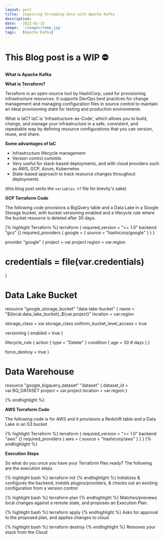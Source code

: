 ```yaml
---
layout: post
title:  Ingesting Streaming Data with Apache Kafka
description:
date:   2022-02-15
image:  '/images/temp.jpg'
tags:   [Apache Kafka]
---
```


# ️This Blog post is a WIP ⛔️

**What is Apache Kafka**

**What is Terraform?**

Terraform is an open-source tool by HashiCorp, used for provisioning infrastructure resources. It supports DevOps best practices for change management and managing configuration files in source control to maintain an ideal provisioning state for testing and production environments

What is IaC?
IaC is 'Infrastructure-as-Code', which allows you to build, change, and manage your infrastructure in a safe, consistent, and repeatable way by defining resource configurations that you can version, reuse, and share. 

**Some advantages of IaC**
  - Infrastructure lifecycle management
  - Version control commits
  - Very useful for stack-based deployments, and with cloud providers such as AWS, GCP, Azure, Kubernetes
  - State-based approach to track resource changes throughout deployments

(this blog post omits the `variables.tf` file for brevity's sake)

**GCP Terraform Code**

The following code provisions a BigQuery table and a Data Lake in a Google Storage bucket, with bucket versioning enabled and a lifecycle rule where the bucket resource is deleted after 30 days. 

{% highlight Terraform %}
terraform {
  required_version = ">= 1.0"
  backend "gcs" {}
  required_providers {
    google = {
      source  = "hashicorp/google"
    }
  }
}

provider "google" {
  project = var.project
  region = var.region
  # credentials = file(var.credentials)
}

# Data Lake Bucket
resource "google_storage_bucket" "data-lake-bucket" {
  name          = "${local.data_lake_bucket}_${var.project}"
  location      = var.region

  storage_class = var.storage_class
  uniform_bucket_level_access = true

  versioning {
    enabled     = true
  }

  lifecycle_rule {
    action {
      type = "Delete"
    }
    condition {
      age = 30  # days
    }
  }

  force_destroy = true
}

# Data Warehouse
resource "google_bigquery_dataset" "dataset" {
  dataset_id = var.BQ_DATASET
  project    = var.project
  location   = var.region
}

{% endhighlight %}

**AWS Terraform Code**

The following code is for AWS and it provisions a Redshift table and a Data Lake in an S3 bucket

{% highlight Terraform %}
terraform {
  required_version = ">= 1.0"
  backend "aws" {}
  required_providers {
    aws = {
      source  = "hashicorp/aws"
    }
  }
}
{% endhighlight %}

**Execution Steps**

So what do you once you have your Terraform files ready? The following are the execution steps

{% highlight bash %}
terraform init
{% endhighlight %}
Initializes & configures the backend, installs plugins/providers, & checks out an existing configuration from a version control

{% highlight bash %}
terraform plan
{% endhighlight %}
Matches/previews local changes against a remote state, and proposes an Execution Plan.

{% highlight bash %}
terraform apply
{% endhighlight %}
Asks for approval to the proposed plan, and applies changes to cloud

{% highlight bash %}
terraform destroy
{% endhighlight %}
Removes your stack from the Cloud